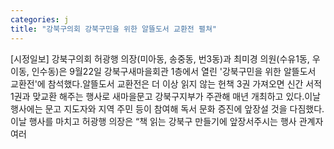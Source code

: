 ```yaml
---
categories: j
title: "강북구의회 강북구민을 위한 알뜰도서 교환전 펼쳐"
---
```

[시정일보] 강북구의회 허광행 의장(미아동, 송중동, 번3동)과 최미경 의원(수유1동, 우이동, 인수동)은 9월22일 강북구새마을회관 1층에서 열린 &#39;강북구민을 위한 알뜰도서 교환전&#39;에 참석했다.알뜰도서 교환전은 더 이상 읽지 않는 헌책 3권 가져오면 신간 서적 1권과 맞교환 해주는 행사로 새마을문고 강북구지부가 주관해 매년 개최하고 있다.이날 행사에는 문고 지도자와 지역 주민 등이 참여해 독서 문화 증진에 앞장설 것을 다짐했다.이날 행사를 마치고 허광행 의장은 “책 읽는 강북구 만들기에 앞장서주시는 행사 관계자 여러